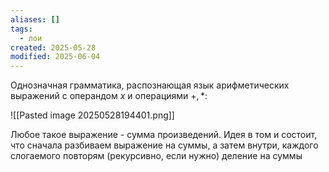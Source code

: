 ```yaml
---
aliases: []
tags:
  - лои
created: 2025-05-28
modified: 2025-06-04
---
```

Однозначная грамматика, распознающая язык арифметических выражений с операндом $x$ и операциями $+, *$:

![[Pasted image 20250528194401.png]]

Любое такое выражение - сумма произведений. Идея в том и состоит, что сначала разбиваем выражение на суммы, а затем внутри, каждого слогаемого повторям (рекурсивно, если нужно) деление на суммы 